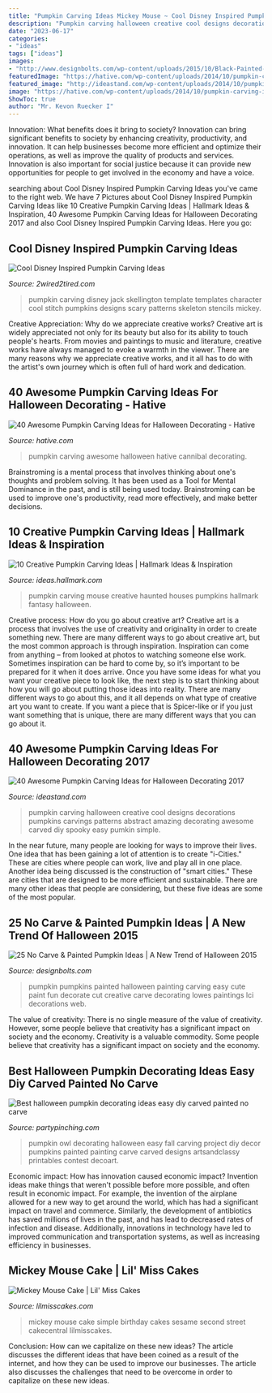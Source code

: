 ```yaml
---
title: "Pumpkin Carving Ideas Mickey Mouse ~ Cool Disney Inspired Pumpkin Carving Ideas"
description: "Pumpkin carving halloween creative cool designs decorations pumpkins carvings patterns abstract amazing decorating awesome carved diy spooky easy pumkin simple"
date: "2023-06-17"
categories:
- "ideas"
tags: ["ideas"]
images:
- "http://www.designbolts.com/wp-content/uploads/2015/10/Black-Painted-Pumpkin-carving-ideas-2015.jpg"
featuredImage: "https://hative.com/wp-content/uploads/2014/10/pumpkin-carving-ideas/17-cannibal-cute-pumpkin.jpg"
featured_image: "http://ideastand.com/wp-content/uploads/2014/10/pumpkin-carving-ideas/19-abstract-pumpkin.jpg"
image: "https://hative.com/wp-content/uploads/2014/10/pumpkin-carving-ideas/17-cannibal-cute-pumpkin.jpg"
ShowToc: true
author: "Mr. Kevon Ruecker I"
---
```



Innovation: What benefits does it bring to society?
Innovation can bring significant benefits to society by enhancing creativity, productivity, and innovation. It can help businesses become more efficient and optimize their operations, as well as improve the quality of products and services. Innovation is also important for social justice because it can provide new opportunities for people to get involved in the economy and have a voice.

	

		
searching about Cool Disney Inspired Pumpkin Carving Ideas you've came to the right web. We have 7 Pictures about Cool Disney Inspired Pumpkin Carving Ideas like 10 Creative Pumpkin Carving Ideas | Hallmark Ideas &amp; Inspiration, 40 Awesome Pumpkin Carving Ideas for Halloween Decorating 2017 and also Cool Disney Inspired Pumpkin Carving Ideas. Here you go:
		
    
## Cool Disney Inspired Pumpkin Carving Ideas

<img loading=lazy src="http://www.2wired2tired.com/wp-content/uploads/2013/10/Pumpkin-Carving-Template-Jack-Skellington.jpg" onerror="this.onerror=null;this.src='https://tse2.mm.bing.net/th?id=OIP.GZbtgMrVMZucBXOMKWI9YwHaHa&amp;pid=15.1';" alt="Cool Disney Inspired Pumpkin Carving Ideas">

_Source: 2wired2tired.com_

>pumpkin carving disney jack skellington template templates character cool stitch pumpkins designs scary patterns skeleton stencils mickey. 

	

Creative Appreciation: Why do we appreciate creative works?
Creative art is widely appreciated not only for its beauty but also for its ability to touch people's hearts. From movies and paintings to music and literature, creative works have always managed to evoke a warmth in the viewer. There are many reasons why we appreciate creative works, and it all has to do with the artist's own journey which is often full of hard work and dedication.

    
## 40 Awesome Pumpkin Carving Ideas For Halloween Decorating - Hative

<img loading=lazy src="https://hative.com/wp-content/uploads/2014/10/pumpkin-carving-ideas/17-cannibal-cute-pumpkin.jpg" onerror="this.onerror=null;this.src='https://tse4.mm.bing.net/th?id=OIP.1evxGPVTYqoyC9hVnjMG-wHaIh&amp;pid=15.1';" alt="40 Awesome Pumpkin Carving Ideas for Halloween Decorating - Hative">

_Source: hative.com_

>pumpkin carving awesome halloween hative cannibal decorating. 

	

Brainstroming is a mental process that involves thinking about one's thoughts and problem solving. It has been used as a Tool for Mental Dominance in the past, and is still being used today. Brainstroming can be used to improve one's productivity, read more effectively, and make better decisions.

    
## 10 Creative Pumpkin Carving Ideas | Hallmark Ideas &amp; Inspiration

<img loading=lazy src="https://ideas.hallmark.com/wp-content/uploads/2016/09/Haunted-mouse-house-pumpkin.600x600.jpg" onerror="this.onerror=null;this.src='https://tse3.mm.bing.net/th?id=OIP.7Jzctb9Tkv3BEP8x8S2CjQHaHa&amp;pid=15.1';" alt="10 Creative Pumpkin Carving Ideas | Hallmark Ideas &amp; Inspiration">

_Source: ideas.hallmark.com_

>pumpkin carving mouse creative haunted houses pumpkins hallmark fantasy halloween. 

	

Creative process: How do you go about creative art?
Creative art is a process that involves the use of creativity and originality in order to create something new. There are many different ways to go about creative art, but the most common approach is through inspiration. Inspiration can come from anything – from looked at photos to watching someone else work. Sometimes inspiration can be hard to come by, so it’s important to be prepared for it when it does arrive. Once you have some ideas for what you want your creative piece to look like, the next step is to start thinking about how you will go about putting those ideas into reality. There are many different ways to go about this, and it all depends on what type of creative art you want to create. If you want a piece that is Spicer-like or if you just want something that is unique, there are many different ways that you can go about it.

    
## 40 Awesome Pumpkin Carving Ideas For Halloween Decorating 2017

<img loading=lazy src="http://ideastand.com/wp-content/uploads/2014/10/pumpkin-carving-ideas/19-abstract-pumpkin.jpg" onerror="this.onerror=null;this.src='https://tse1.mm.bing.net/th?id=OIP.4Qt5VOSelIm1VvZmVvHcnQHaKX&amp;pid=15.1';" alt="40 Awesome Pumpkin Carving Ideas for Halloween Decorating 2017">

_Source: ideastand.com_

>pumpkin carving halloween creative cool designs decorations pumpkins carvings patterns abstract amazing decorating awesome carved diy spooky easy pumkin simple. 

	

In the near future, many people are looking for ways to improve their lives. One idea that has been gaining a lot of attention is to create "i-Cities." These are cities where people can work, live and play all in one place. Another idea being discussed is the construction of "smart cities." These are cities that are designed to be more efficient and sustainable. There are many other ideas that people are considering, but these five ideas are some of the most popular.

    
## 25 No Carve &amp; Painted Pumpkin Ideas | A New Trend Of Halloween 2015

<img loading=lazy src="http://www.designbolts.com/wp-content/uploads/2015/10/Black-Painted-Pumpkin-carving-ideas-2015.jpg" onerror="this.onerror=null;this.src='https://tse1.mm.bing.net/th?id=OIP.8ZUnEO22yhP6sKTuKhBVwAHaHa&amp;pid=15.1';" alt="25 No Carve &amp; Painted Pumpkin Ideas | A New Trend of Halloween 2015">

_Source: designbolts.com_

>pumpkin pumpkins painted halloween painting carving easy cute paint fun decorate cut creative carve decorating lowes paintings lci decorations web. 

	

The value of creativity: There is no single measure of the value of creativity. However, some people believe that creativity has a significant impact on society and the economy.
Creativity is a valuable commodity. Some people believe that creativity has a significant impact on society and the economy.

    
## Best Halloween Pumpkin Decorating Ideas Easy Diy Carved Painted No Carve

<img loading=lazy src="https://partypinching.com/wp-content/uploads/2018/09/80495eeec01b19a47b9ffe60f4dbdb0a.jpg" onerror="this.onerror=null;this.src='https://tse3.mm.bing.net/th?id=OIP.BgLSw8itkq6lzjOxuWuW2QHaLH&amp;pid=15.1';" alt="Best halloween pumpkin decorating ideas easy diy carved painted no carve">

_Source: partypinching.com_

>pumpkin owl decorating halloween easy fall carving project diy decor pumpkins painted painting carve carved designs artsandclassy printables contest decoart. 

	

Economic impact: How has innovation caused economic impact?
Invention ideas make things that weren't possible before more possible, and often result in economic impact. For example, the invention of the airplane allowed for a new way to get around the world, which has had a significant impact on travel and commerce. Similarly, the development of antibiotics has saved millions of lives in the past, and has lead to decreased rates of infection and disease. Additionally, innovations in technology have led to improved communication and transportation systems, as well as increasing efficiency in businesses.

    
## Mickey Mouse Cake | Lil&#039; Miss Cakes

<img loading=lazy src="https://lilmisscakes.com/wp-content/uploads/2011/12/Mickey-Mouse-Cake-004.jpg" onerror="this.onerror=null;this.src='https://tse4.mm.bing.net/th?id=OIP.L7fmmbxlojjvi5GCgo0ArwHaLH&amp;pid=15.1';" alt="Mickey Mouse Cake | Lil&#039; Miss Cakes">

_Source: lilmisscakes.com_

>mickey mouse cake simple birthday cakes sesame second street cakecentral lilmisscakes. 

	

Conclusion: How can we capitalize on these new ideas?
The article discusses the different ideas that have been coined as a result of the internet, and how they can be used to improve our businesses. The article also discusses the challenges that need to be overcome in order to capitalize on these new ideas.

